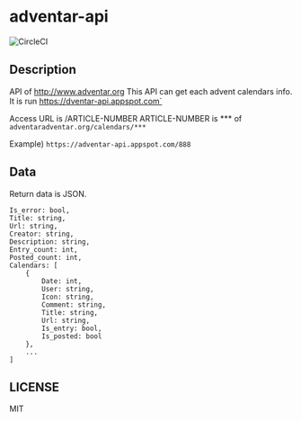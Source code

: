# adventar-api
![CircleCI](https://circleci.com/gh/taroooyan/adventar-api.svg?style=shield&circle-token=4f414c66211bee0d7e41206a1db98fa157422729)

## Description
API of http://www.adventar.org
This API can get each advent calendars info.
It is run https://dventar-api.appspot.com`

Access URL is /ARTICLE-NUMBER
ARTICLE-NUMBER is *** of `adventaradventar.org/calendars/***`

Example) `https://adventar-api.appspot.com/888`

## Data
Return data is JSON.
```
Is_error: bool,
Title: string,
Url: string,
Creator: string,
Description: string,
Entry_count: int,
Posted_count: int,
Calendars: [
    {
        Date: int,
        User: string,
        Icon: string,
        Comment: string,
        Title: string,
        Url: string,
        Is_entry: bool,
        Is_posted: bool
    },
    ...
]
```

## LICENSE
MIT
